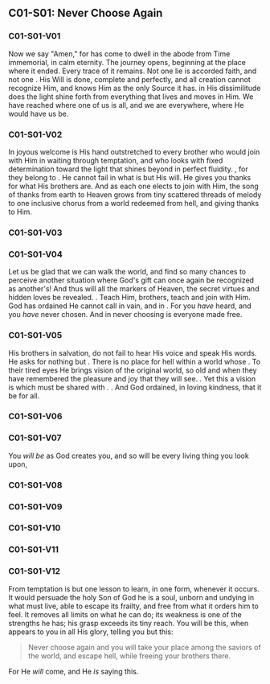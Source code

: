 ## C01-S01: Never Choose Again

### C01-S01-V01 <!-- T-31.VIII.12 -->

Now we say "Amen," for <!-- TBD-Christ --> has come to dwell in the abode <!-- TBD --> from Time immemorial, in calm eternity. The journey opens, beginning at the place where it ended. Every trace of it remains. Not one lie is accorded faith, and not one <!-- TBD -->. His Will is done, complete and perfectly, and all creation cannot recognize Him, and knows Him as the only Source it has. <!-- TBD --> in His dissimilitude does the light shine forth from everything that lives and moves in Him. We have reached where one of us is all, and we are everywhere, where He would have us be. 

<!-- And now we say “Amen.” For Christ has come to dwell in the abode You set for Him before time was, in calm eternity. The journey closes, ending at the place where it began. No trace of it remains. Not one illusion is accorded faith, and not one spot of darkness still remains to hide the face of Christ from anyone. Thy Will is done, complete and perfectly, and all creation recognizes You, and knows You as the only Source it has. Clear in Your likeness does the light shine forth from everything that lives and moves in You. For we have reached where all of us are one, and we are home, where You would have us be.

A Course in Miracles (pp. 1005-1006). Foundation for Inner Peace. Kindle Edition. -->

### C01-S01-V02 <!-- T-31.VIII.11 -->

In joyous welcome is His hand outstretched to every brother who would join with Him in waiting through temptation, and who looks with fixed determination toward the light that shines beyond in perfect fluidity. <!-- TBD -->, for they belong to <!-- TBD -->. He cannot fail in what is but His will. He gives you thanks for what His brothers are. And as each one elects to join with Him, the song of thanks from earth to Heaven grows from tiny scattered threads of melody to one inclusive chorus from a world redeemed from hell, and giving thanks to Him.

<!-- In joyous welcome is my hand outstretched to every brother who would join with me in reaching past temptation, and who looks with fixed determination toward the light that shines beyond in perfect constancy. Give me my own, for they belong to You. And can You fail in what is but Your Will? I give You thanks for what my brothers are. And as each one elects to join with me, the song of thanks from earth to Heaven grows from tiny scattered threads of melody to one inclusive chorus from a world redeemed from hell, and giving thanks to You.

A Course in Miracles (p. 1005). Foundation for Inner Peace. Kindle Edition. -->

### C01-S01-V03 <!-- T-31.VIII.10 -->

<!-- TBD -->

<!-- I thank You, Father, for these holy ones who are my brothers as they are Your Sons. My faith in them is Yours. I am as sure that they will come to me as You are sure of what they are, and will forever be. They will accept the gift I offer them, because You gave it me on their behalf. And as I would but do Your holy Will, so will they choose. And I give thanks for them. Salvation’s song will echo through the world with every choice they make. For we are one in purpose, and the end of hell is near.

A Course in Miracles (p. 1005). Foundation for Inner Peace. Kindle Edition. -->

### C01-S01-V04 <!-- T-31.VIII.9 -->

Let us be glad that we can walk the world, and find so many chances to perceive another situation where God's gift can once again be recognized as another's! And thus will all the markers of Heaven, the secret virtues and hidden loves be revealed. <!-- TBD -->. Teach Him, <!-- TBD --> brothers, teach and join with Him. God has ordained He cannot call in vain, and in <!-- TBD -->. For you *have* heard, and you *have* never chosen. And in never choosing is everyone made free.

<!-- Let us be glad that we can walk the world, and find so many chances to perceive another situation where God’s gift can once again be recognized as ours! And thus will all the vestiges of hell, the secret sins and hidden hates be gone. And all the loveliness which they concealed appear like lawns of Heaven to our sight, to lift us high above the thorny roads we travelled on before the Christ appeared. Hear me, my brothers, hear and join with me. God has ordained I cannot call in vain, and in His certainty I rest content. For you will hear, and you will choose again. And in this choice is everyone made free.

A Course in Miracles (p. 1005). Foundation for Inner Peace. Kindle Edition. -->

### C01-S01-V05 <!-- T-31.VIII.8 -->

His brothers in salvation, do not fail to hear His voice and speak His words. He asks for nothing but <!-- TBD - "Christ's binding? -->. There is no place for hell within a world whose <!-- TBD -->. To their tired eyes He brings vision of the original world, so old and <!-- TBD --> when they have remembered the pleasure and joy that they will see. <!-- TBD -->. Yet this a vision is which must be shared with <!-- TBD -->. <!-- -->. And God ordained, in loving kindness, that it be for all.

<!-- My brothers in salvation, do not fail to hear my voice and listen to my words. I ask for nothing but your own release. There is no place for hell within a world whose loveliness can yet be so intense and so inclusive it is but a step from there to Heaven. To your tired eyes I bring a vision of a different world, so new and clean and fresh you will forget the pain and sorrow that you saw before. Yet this a vision is which you must share with everyone you see, for otherwise you will behold it not. To give this gift is how to make it yours. And God ordained, in loving kindness, that it be for you.

A Course in Miracles (p. 1004). Foundation for Inner Peace. Kindle Edition. -->

### C01-S01-V06 <!-- T-31.VIII.7 -->



<!-- Deny me not the little gift I ask, when in exchange I lay before your feet the peace of God, and power to bring this peace to everyone who wanders in the world uncertain, lonely, and in constant fear. For it is given you to join with him, and through the Christ in you unveil his eyes, and let him look upon the Christ in him.

A Course in Miracles (p. 1004). Foundation for Inner Peace. Kindle Edition. -->

### C01-S01-V07 <!-- T-31.VIII.6 -->

You *will be* as God creates you, and so will be every living thing you look upon,

<!-- You are as God created you, and so is every living thing you look upon, regardless of the images you see. What you behold as sickness and as pain, as weakness and as suffering and loss, is but temptation to perceive yourself defenseless and in hell. Yield not to this, and you will see all pain, in every form, wherever it occurs, but disappear as mists before the sun. A miracle has come to heal God’s Son, and close the door upon his dreams of weakness, opening the way to his salvation and release. Choose once again what you would have him be, remembering that every choice you make establishes your own identity as you will see it and believe it is.

A Course in Miracles (p. 1004). Foundation for Inner Peace. Kindle Edition. -->

### C01-S01-V08 <!-- T-31.VIII.5 -->



<!-- Learn, then, the happy habit of response to all temptation to perceive yourself as weak and miserable with these words: (quote) I am as God created me. His Son can suffer nothing. And I am His Son. (endquote) Thus is Christ’s strength invited to prevail, replacing all your weakness with the strength that comes from God and that can never fail. And thus are miracles as natural as fear and agony appeared to be before the choice for holiness was made. For in that choice are false distinctions gone, illusory alternatives laid by, and nothing left to interfere with truth.

A Course in Miracles (pp. 1003-1004). Foundation for Inner Peace. Kindle Edition. -->

### C01-S01-V09 <!-- T-31.VIII.4 -->



<!-- The images you make cannot prevail against what God Himself would have you be. Be never fearful of temptation, then, but see it as it is; another chance to choose again, and let Christ’s strength prevail in every circumstance and every place you raised an image of yourself before. For what appears to hide the face of Christ is powerless before His majesty, and disappears before His holy sight. The saviors of the world, who see like Him, are merely those who choose His strength instead of their own weakness, seen apart from Him. They will redeem the world, for they are joined in all the power of the Will of God. And what they will is only what He wills.

A Course in Miracles (p. 1003). Foundation for Inner Peace. Kindle Edition. -->

### C01-S01-V10 <!-- T-31.VIII.3 -->



<!-- Trials are but lessons that you failed to learn presented once again, so where you made a faulty choice before you now can make a better one, and thus escape all pain that what you chose before has brought to you. In every difficulty, all distress, and each perplexity Christ calls to you and gently says, “My brother, choose again.” He would not leave one source of pain unhealed, nor any image left to veil the truth. He would remove all misery from you whom God created altar unto joy. He would not leave you comfortless, alone in dreams of hell, but would release your mind from everything that hides His face from you. His Holiness is yours because He is the only power that is real in you. His strength is yours because He is the Self that God created as His only Son.

A Course in Miracles (pp. 1002-1003). Foundation for Inner Peace. Kindle Edition.  -->

### C01-S01-V11 <!-- T-31.VIII.2 -->



<!-- How do you make the choice? How easily is this explained! You always choose between your weakness and the strength of Christ in you. And what you choose is what you think is real. Simply by never using weakness to direct your actions, you have given it no power. And the light of Christ in you is given charge of everything you do. For you have brought your weakness unto Him, and He has given you His strength instead.

A Course in Miracles (p. 1002). Foundation for Inner Peace. Kindle Edition. -->

### C01-S01-V12 <!-- T-31.VIII.1 -->

From temptation is but one lesson to learn, in one form, whenever it occurs. It would persuade the holy Son of God he is a soul, unborn and undying in what must live, able to escape its frailty, and free from what it orders him to feel. It removes all limits on what he can do; its weakness is one of the strengths he has; his grasp exceeds its tiny reach. You will be this, when <!-- TBD:Christ --> appears to you in all His glory, telling you but this:

> Never choose again and you will take your place among the saviors of the world, and escape hell, while freeing your brothers there.

For He *will* come, and He *is* saying this.

<!-- Temptation has one lesson it would teach, in all its forms, wherever it occurs. It would persuade the holy Son of God he is a body, born in what must die, unable to escape its frailty, and bound by what it orders him to feel. It sets the limits on what he can do; its power is the only strength he has; his grasp cannot exceed its tiny reach. Would you be this, if Christ appeared to you in all His glory, asking you but this: Choose once again if you would take your place among the saviors of the world, or would remain in hell, and hold your brothers there. For He has come, and He is asking this.

A Course in Miracles (p. 1002). Foundation for Inner Peace. Kindle Edition. -->